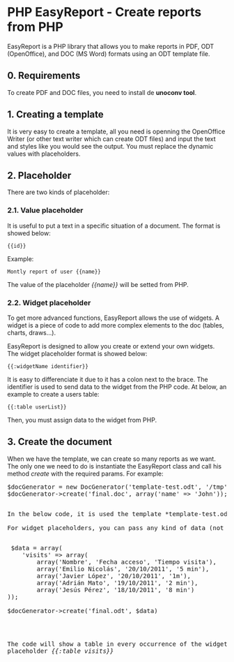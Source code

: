# PHP EasyReport - Create reports from PHP
EasyReport is a PHP library that allows you to make reports in PDF,
ODT (OpenOffice), and DOC (MS Word) formats using an ODT template file.

## 0. Requirements
To create PDF and DOC files, you need to install de **unoconv tool**.

## 1. Creating a template
It is very easy to create a template, all you need is openning the OpenOffice Writer (or other text writer which can create ODT files) and input the text and styles like you would see the output. You must replace the dynamic values with placeholders.

## 2. Placeholder
There are two kinds of placeholder:
### 2.1. Value placeholder
It is useful to put a text in a specific situation of a document. The format is showed below:

```{{id}}```

Example:

```Montly report of user {{name}}```

The value of the placeholder *{{name}}* will be setted from PHP.

### 2.2. Widget placeholder
To get more advanced functions, EasyReport allows the use of widgets. A widget is a piece of code to add more complex elements to the doc (tables, charts, draws...).

EasyReport is designed to allow you create or extend your own widgets. The widget placeholder format is showed below:

```{{:widgetName identifier}}```

It is easy to differenciate it due to it has a colon next to the brace. The identifier is used to send data to the widget from the PHP code. At below, an example to create a users table:

```{{:table userList}}```

Then, you must assign data to the widget from PHP.

## 3. Create the document
When we have the template, we can create so many reports as we want. The only one we need to do is instantiate the EasyReport class and call his method *create* with the required params. For example:

<pre>
$docGenerator = new DocGenerator('template-test.odt', '/tmp');
$docGenerator->create('final.doc', array('name' => 'John'));
<pre>

In the below code, it is used the template *template-test.odt* to generate a MS Word document. The second parameter of the *create* method is the data assigned to the placeholders, so every occurrence of *{{name}} placeholder will be replaced with the word *'John'*.

For widget placeholders, you can pass any kind of data (not only strings) since each widget handles the received data. For example, the table expects as data a bidimensional array to print the rows and columns:

<pre>
 $data = array(
    'visits' => array( 
        array('Nombre', 'Fecha acceso', 'Tiempo visita'),
        array('Emilio Nicolás', '20/10/2011', '5 min'),
        array('Javier López', '20/10/2011', '1m'),
        array('Adrián Mato', '19/10/2011', '2 min'),
        array('Jesús Pérez', '18/10/2011', '8 min')
));
    
$docGenerator->create('final.odt', $data)
</pre>

The code will show a table in every occurrence of the widget placeholder *{{:table visits}}*

